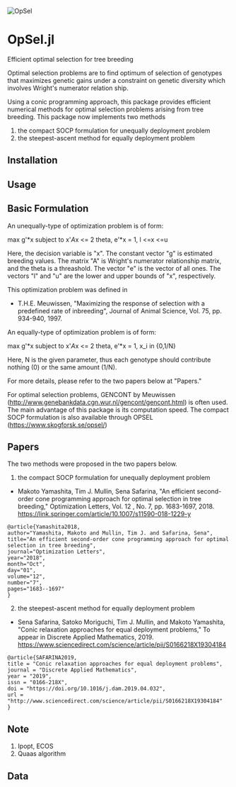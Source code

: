 ![OpSel](https://github.com/makoto-yamashita/OpSel.jl/blob/logo-registration/logo/opsel-logo.png)

# OpSel.jl
Efficient optimal selection for tree breeding

Optimal selection problems are to find optimum of selection of genotypes that maximizes genetic gains under a constraint on genetic diversity which involves Wright's numerator relation ship.

Using a conic programming approach, this package provides efficient numerical methods for optimal selection problems arising from tree breeding. This package now implements two methods
1. the compact SOCP formulation for unequally deployment problem
2. the steepest-ascent method for equally deployment problem

## Installation 

## Usage

## Basic Formulation

An unequally-type of optimization problem is of form:

max g'*x subject to x'*A*x <= 2 theta, e'*x = 1, l <=x <=u

Here, the decision variable is "x". The constant vector "g" is estimated breeding values. 
The matrix "A" is Wright's numerator relationship matrix, and the theta is a threashold.
The vector "e" is the vector of all ones. The vectors "l" and "u" are the lower and upper bounds of "x", respectively.

This optimization problem was defined in 
  - T.H.E. Meuwissen, "Maximizing the response of selection with a predefined rate of inbreeding", Journal of Animal Science, Vol. 75, pp. 934-940, 1997.

An equally-type of optimization problem is of form:

max g'*x subject to x'*A*x <= 2 theta, e'*x = 1, x_i in {0,1/N}

Here, N is the given parameter, thus each genotype should contribute nothing (0) or the same amount (1/N).


For more details, please refer to the two papers below at "Papers."

For optimal selection problems, GENCONT by Meuwissen (http://www.genebankdata.cgn.wur.nl/gencont/gencont.html) is often used. The main advantage of this package is its computation speed. The compact SOCP formulation is also available through OPSEL (https://www.skogforsk.se/opsel/)



## Papers
The two methods were proposed in the two papers below.

1. the compact SOCP formulation for unequally deployment problem 
  - Makoto Yamashita, Tim J. Mullin, Sena Safarina, "An efficient second-order cone programming approach for optimal selection in tree breeding," Optimization Letters, Vol. 12 , No. 7, pp. 1683-1697, 2018. https://link.springer.com/article/10.1007/s11590-018-1229-y
```  
@article{Yamashita2018,
author="Yamashita, Makoto and Mullin, Tim J. and Safarina, Sena",
title="An efficient second-order cone programming approach for optimal selection in tree breeding",
journal="Optimization Letters",
year="2018",
month="Oct",
day="01",
volume="12",
number="7",
pages="1683--1697"
}
```
  
2. the steepest-ascent method for equally deployment problem
  - Sena Safarina, Satoko Moriguchi, Tim J. Mullin, and Makoto Yamashita, "Conic relaxation approaches for equal deployment problems," To appear in Discrete Applied Mathematics, 2019. https://www.sciencedirect.com/science/article/pii/S0166218X19304184

```
@article{SAFARINA2019,
title = "Conic relaxation approaches for equal deployment problems",
journal = "Discrete Applied Mathematics",
year = "2019",
issn = "0166-218X",
doi = "https://doi.org/10.1016/j.dam.2019.04.032",
url = "http://www.sciencedirect.com/science/article/pii/S0166218X19304184"
}
```

## Note

1. Ipopt, ECOS
2. Quaas algorithm

## Data

